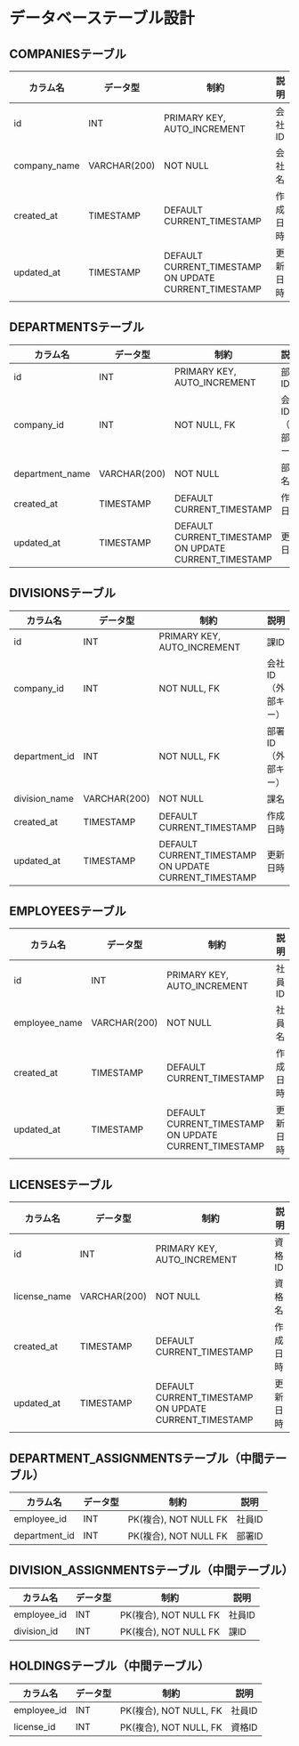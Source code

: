 # データベーステーブル設計

## COMPANIESテーブル

| カラム名 | データ型 | 制約 | 説明 |
|----------|----------|------|------|
| id | INT | PRIMARY KEY, AUTO_INCREMENT | 会社ID |
| company_name | VARCHAR(200) | NOT NULL | 会社名 |
| created_at | TIMESTAMP | DEFAULT CURRENT_TIMESTAMP | 作成日時 |
| updated_at | TIMESTAMP | DEFAULT CURRENT_TIMESTAMP ON UPDATE CURRENT_TIMESTAMP | 更新日時 |

## DEPARTMENTSテーブル

| カラム名 | データ型 | 制約 | 説明 |
|----------|----------|------|------|
| id | INT | PRIMARY KEY, AUTO_INCREMENT | 部署ID |
| company_id | INT | NOT NULL, FK | 会社ID（外部キー） |
| department_name | VARCHAR(200) | NOT NULL | 部署名 |
| created_at | TIMESTAMP | DEFAULT CURRENT_TIMESTAMP | 作成日時 |
| updated_at | TIMESTAMP | DEFAULT CURRENT_TIMESTAMP ON UPDATE CURRENT_TIMESTAMP | 更新日時 |

## DIVISIONSテーブル

| カラム名 | データ型 | 制約 | 説明 |
|----------|----------|------|------|
| id | INT | PRIMARY KEY, AUTO_INCREMENT | 課ID |
| company_id | INT | NOT NULL, FK | 会社ID（外部キー） |
| department_id | INT | NOT NULL, FK | 部署ID（外部キー） |
| division_name | VARCHAR(200) | NOT NULL | 課名 |
| created_at | TIMESTAMP | DEFAULT CURRENT_TIMESTAMP | 作成日時 |
| updated_at | TIMESTAMP | DEFAULT CURRENT_TIMESTAMP ON UPDATE CURRENT_TIMESTAMP | 更新日時 |

## EMPLOYEESテーブル

| カラム名 | データ型 | 制約 | 説明 |
|----------|----------|------|------|
| id | INT | PRIMARY KEY, AUTO_INCREMENT | 社員ID |
| employee_name | VARCHAR(200) | NOT NULL | 社員名 |
| created_at | TIMESTAMP | DEFAULT CURRENT_TIMESTAMP | 作成日時 |
| updated_at | TIMESTAMP | DEFAULT CURRENT_TIMESTAMP ON UPDATE CURRENT_TIMESTAMP | 更新日時 |

## LICENSESテーブル

| カラム名 | データ型 | 制約 | 説明 |
|----------|----------|------|------|
| id | INT | PRIMARY KEY, AUTO_INCREMENT | 資格ID |
| license_name | VARCHAR(200) | NOT NULL | 資格名 |
| created_at | TIMESTAMP | DEFAULT CURRENT_TIMESTAMP | 作成日時 |
| updated_at | TIMESTAMP | DEFAULT CURRENT_TIMESTAMP ON UPDATE CURRENT_TIMESTAMP | 更新日時 |

## DEPARTMENT_ASSIGNMENTSテーブル（中間テーブル）

| カラム名 | データ型 | 制約 | 説明 |
|----------|----------|------|------|
| employee_id | INT | PK(複合), NOT NULL FK | 社員ID |
| department_id | INT | PK(複合), NOT NULL FK | 部署ID |

## DIVISION_ASSIGNMENTSテーブル（中間テーブル）

| カラム名 | データ型 | 制約 | 説明 |
|----------|----------|------|------|
| employee_id | INT | PK(複合), NOT NULL FK | 社員ID |
| division_id | INT | PK(複合), NOT NULL FK | 課ID |

## HOLDINGSテーブル（中間テーブル）

| カラム名 | データ型 | 制約 | 説明 |
|----------|----------|------|------|
| employee_id | INT | PK(複合), NOT NULL, FK | 社員ID |
| license_id | INT | PK(複合), NOT NULL, FK | 資格ID |
